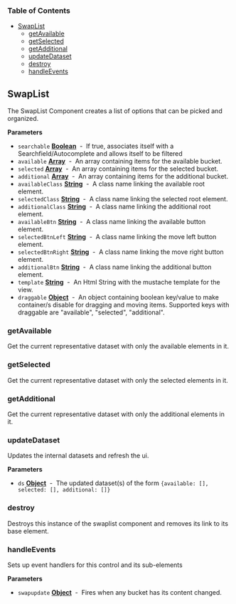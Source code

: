 <!-- Generated by documentation.js. Update this documentation by updating the source code. -->

### Table of Contents

-   [SwapList](#swaplist)
    -   [getAvailable](#getavailable)
    -   [getSelected](#getselected)
    -   [getAdditional](#getadditional)
    -   [updateDataset](#updatedataset)
    -   [destroy](#destroy)
    -   [handleEvents](#handleevents)

## SwapList

The SwapList Component creates a list of options that can be picked and organized.

**Parameters**

-   `searchable` **[Boolean](https://developer.mozilla.org/en-US/docs/Web/JavaScript/Reference/Global_Objects/Boolean)**  -  If true, associates itself with a Searchfield/Autocomplete and allows itself to be filtered
-   `available` **[Array](https://developer.mozilla.org/en-US/docs/Web/JavaScript/Reference/Global_Objects/Array)**  -  An array containing items for the available bucket.
-   `selected` **[Array](https://developer.mozilla.org/en-US/docs/Web/JavaScript/Reference/Global_Objects/Array)**  -   An array containing items for the selected bucket.
-   `additional` **[Array](https://developer.mozilla.org/en-US/docs/Web/JavaScript/Reference/Global_Objects/Array)**  -   An array containing items for the additional bucket.
-   `availableClass` **[String](https://developer.mozilla.org/en-US/docs/Web/JavaScript/Reference/Global_Objects/String)**  -  A class name linking the available root element.
-   `selectedClass` **[String](https://developer.mozilla.org/en-US/docs/Web/JavaScript/Reference/Global_Objects/String)**  -  A class name linking the selected root element.
-   `additionalClass` **[String](https://developer.mozilla.org/en-US/docs/Web/JavaScript/Reference/Global_Objects/String)**  -  A class name linking the additional root element.
-   `availableBtn` **[String](https://developer.mozilla.org/en-US/docs/Web/JavaScript/Reference/Global_Objects/String)**  -  A class name linking the available button element.
-   `selectedBtnLeft` **[String](https://developer.mozilla.org/en-US/docs/Web/JavaScript/Reference/Global_Objects/String)**  -   A class name linking the move left button element.
-   `selectedBtnRight` **[String](https://developer.mozilla.org/en-US/docs/Web/JavaScript/Reference/Global_Objects/String)**  -   A class name linking the move right button element.
-   `additionalBtn` **[String](https://developer.mozilla.org/en-US/docs/Web/JavaScript/Reference/Global_Objects/String)**  -   A class name linking the additional button element.
-   `template` **[String](https://developer.mozilla.org/en-US/docs/Web/JavaScript/Reference/Global_Objects/String)**  -  An Html String with the mustache template for the view.
-   `draggable` **[Object](https://developer.mozilla.org/en-US/docs/Web/JavaScript/Reference/Global_Objects/Object)**  -  An object containing boolean key/value to make container/s disable for dragging and moving items. Supported keys with draggable are "available", "selected", "additional".

### getAvailable

Get the current representative dataset with only the available elements in it.

### getSelected

Get the current representative dataset with only the selected elements in it.

### getAdditional

Get the current representative dataset with only the additional elements in it.

### updateDataset

Updates the internal datasets and refresh the ui.

**Parameters**

-   `ds` **[Object](https://developer.mozilla.org/en-US/docs/Web/JavaScript/Reference/Global_Objects/Object)**  -  The updated dataset(s) of the form `{available: [], selected: [], additional: []}`

### destroy

Destroys this instance of the swaplist component and removes its link to its base element.

### handleEvents

Sets up event handlers for this control and its sub-elements

**Parameters**

-   `swapupdate` **[Object](https://developer.mozilla.org/en-US/docs/Web/JavaScript/Reference/Global_Objects/Object)**  -  Fires when any bucket has its content changed.
